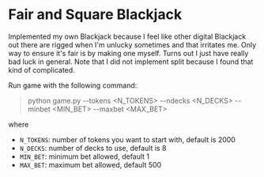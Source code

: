 # Fair and Square Blackjack
Implemented my own Blackjack because I feel like other digital Blackjack out there are rigged when I'm unlucky sometimes and that
irritates me. Only way to ensure it's fair is by making one myself. Turns out I just have really bad luck in general. Note that I 
did not implement split because I found that kind of complicated.

Run game with the following command:
> python game.py --tokens <N_TOKENS> --ndecks <N_DECKS> --minbet <MIN_BET> --maxbet <MAX_BET>

where
- ``N_TOKENS``: number of tokens you want to start with, default is 2000
- ``N_DECKS``: number of decks to use, default is 8
- ``MIN_BET``: minimum bet allowed, default 1
- ``MAX_BET``: maximum bet allowed, default 500
